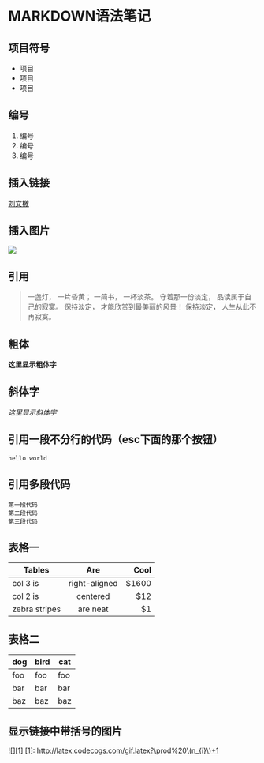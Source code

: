 # MARKDOWN语法笔记
## 项目符号
- 项目
- 项目
- 项目
## 编号
1. 编号
2. 编号
3. 编号
## 插入链接
[刘文檄](https://i.younwe.xyz)

## 插入图片
![](http://upload-images.jianshu.io/upload_images/259-0ad0d0bfc1c608b6.jpg?imageMogr2/auto-orient/strip%7CimageView2/2/w/1240)

## 引用
> 一盏灯， 一片昏黄； 一简书， 一杯淡茶。 守着那一份淡定， 品读属于自己的寂寞。 保持淡定， 才能欣赏到最美丽的风景！ 保持淡定， 人生从此不再寂寞。

## 粗体
**这里显示粗体字**

## 斜体字
*这里显示斜体字*

## 引用一段不分行的代码（esc下面的那个按钮）
`hello world`

## 引用多段代码
```
第一段代码
第二段代码
第三段代码
```
## 表格一
| Tables        | Are           | Cool  |
| ------------- |:-------------:| -----:|
| col 3 is      | right-aligned | $1600 |
| col 2 is      | centered      |   $12 |
| zebra stripes | are neat      |    $1 |

## 表格二
dog | bird | cat
----|------|----
foo | foo  | foo
bar | bar  | bar
baz | baz  | baz

## 显示链接中带括号的图片
![][1]
[1]: http://latex.codecogs.com/gif.latex?\prod%20\(n_{i}\)+1
